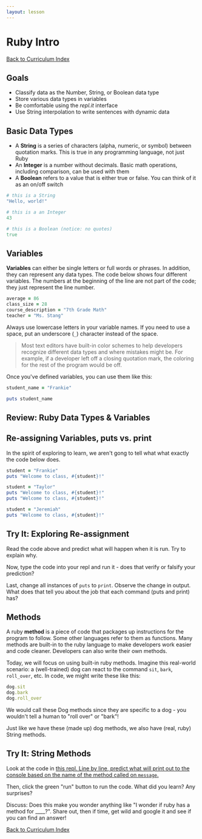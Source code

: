 ```yaml
---
layout: lesson
---
```


# Ruby Intro

<a href="../">Back to Curriculum Index</a>

## Goals

- Classify data as the Number, String, or Boolean data type
- Store various data types in variables
- Be comfortable using the _repl.it_ interface
- Use String interpolation to write sentences with dynamic data

## Basic Data Types

- A **String** is a series of characters (alpha, numeric, or symbol) between quotation marks. This is true in any programming language, not just Ruby
- An **Integer** is a number without decimals. Basic math operations, including comparison, can be used with them
- A **Boolean** refers to a value that is either true or false. You can think of it as an on/off switch

```ruby
# this is a String
"Hello, world!"

# this is a an Integer
43

# this is a Boolean (notice: no quotes)
true
```

## Variables

 **Variables** can either be single letters or full words or phrases. In addition, they can represent any data types. The code below shows four different variables. The numbers at the beginning of the line are not part of the code; they just represent the line number.

```ruby
average = 86
class_size = 28
course_description = "7th Grade Math"
teacher = "Ms. Stang"
```

Always use lowercase letters in your variable names. If you need to use a space, put an underscore (`_`) character instead of the space.

> Most text editors have built-in color schemes to help developers recognize different data types and where mistakes might be. For example, if a developer left off a closing quotation mark, the coloring for the rest of the program would be off.

Once you've defined variables, you can use them like this:

```ruby
student_name = "Frankie"

puts student_name
```

<div class="try-it-new">
  <h2>Review: Ruby Data Types & Variables</h2>
</div>

## Re-assigning Variables, puts vs. print

In the spirit of exploring to learn, we aren't gong to tell what what exactly the code below does.

```ruby
student = "Frankie"
puts "Welcome to class, #{student}!"

student = "Taylor"
puts "Welcome to class, #{student}!"
puts "Welcome to class, #{student}!"

student = "Jeremiah"
puts "Welcome to class, #{student}!"
```

<div class="try-it-new">
  <h2>Try It: Exploring Re-assignment</h2>
  <p>Read the code above and predict what will happen when it is run. Try to explain why.</p>
  <p>Now, type the code into your repl and run it - does that verify or falsify your prediction?</p>
  <p>Last, change all instances of <code>puts</code> to <code>print</code>. Observe the change in output. What does that tell you about the job that each command (puts and print) has?</p>
</div>

## Methods

A ruby **method** is a piece of code that packages up instructions for the program to follow. Some other languages refer to them as functions. Many methods are built-in to the ruby language to make developers work easier and code cleaner. Developers can also write their own methods. 

Today, we will focus on using built-in ruby methods. Imagine this real-world scenario: a (well-trained) dog can react to the command `sit`, `bark`, `roll_over`, etc. In code, we might write these like this:

```ruby
dog.sit
dog.bark
dog.roll_over
```

We would call these Dog methods since they are specific to a dog - you wouldn't tell a human to "roll over" or "bark"!

Just like we have these (made up) dog methods, we also have (real, ruby) String methods.

<div class="try-it-new">
  <h2>Try It: String Methods</h2>
  <p>Look at the code in <a href="https://repl.it/@turingtrycoding/stringmethods?lite=true#main.rb">this repl. Line by line, predict what will print out to the console based on the name of the method called on <code class="try-it-code">message</code>.</a></p>
  <p>Then, click the green "run" button to run the code. What did you learn? Any surprises?</p>
  <p>Discuss: Does this make you wonder anything like "I wonder if ruby has a method for ____?". Share out, then if time, get wild and google it and see if you can find an answer!</p>
</div>

<a href="../">Back to Curriculum Index</a>
